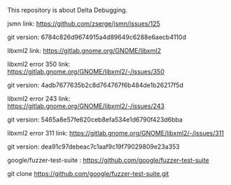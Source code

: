 This repository is about Delta Debugging.


jsmn link: https://github.com/zserge/jsmn/issues/125

git version: 6784c826d9674915a4d89649c6288e6aecb4110d


libxml2 link: https://gitlab.gnome.org/GNOME/libxml2


libxml2 error 350 link: https://gitlab.gnome.org/GNOME/libxml2/-/issues/350

git version: 4adb7677635b2c8d764767f6b484de1b26217f5d


libxml2 error 243 link: https://gitlab.gnome.org/GNOME/libxml2/-/issues/243

git version: 5465a8e57fe620ceb8efa534e1d6790f423d6bba


libxml2 error 311 link: https://gitlab.gnome.org/GNOME/libxml2/-/issues/311

git version: dea91c97debeac7c1aaf9c19f79029809e23a353


google/fuzzer-test-suite : https://github.com/google/fuzzer-test-suite

git clone https://github.com/google/fuzzer-test-suite.git

